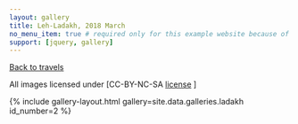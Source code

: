 ```yaml
---
layout: gallery
title: Leh-Ladakh, 2018 March
no_menu_item: true # required only for this example website because of menu construction
support: [jquery, gallery]
---
```


[Back to travels](/travels)


 All images licensed under [CC-BY-NC-SA [license](http://creativecommons.org/licenses/by-nc-sa/4.0) ]

{% include gallery-layout.html gallery=site.data.galleries.ladakh id_number=2 %}

